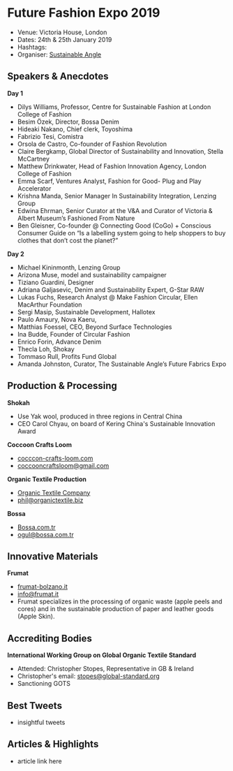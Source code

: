 # Future Fashion Expo 2019
- Venue: Victoria House, London
- Dates: 24th & 25th January 2019
- Hashtags:
- Organiser: [Sustainable Angle](https://thesustainableangle.org/)

## Speakers & Anecdotes ##

**Day 1**
- Dilys Williams, Professor, Centre for Sustainable Fashion at London College of Fashion
- Besim Özek, Director, Bossa Denim 
- Hideaki Nakano, Chief clerk, Toyoshima 
- Fabrizio Tesi, Comistra 
- Orsola de Castro, Co-founder of Fashion Revolution
- Claire Bergkamp, Global Director of Sustainability and Innovation, Stella McCartney
- Matthew Drinkwater, Head of Fashion Innovation Agency, London College of Fashion
- Emma Scarf, Ventures Analyst, Fashion for Good- Plug and Play Accelerator
- Krishna Manda, Senior Manager In Sustainability Integration, Lenzing Group
- Edwina Ehrman, Senior Curator at the V&A and Curator of Victoria & Albert Museum’s Fashioned From Nature
- Ben Gleisner, Co-founder @ Connecting Good (CoGo) + Conscious Consumer Guide on “Is a labelling system going to help shoppers to buy clothes that don’t cost the planet?”

**Day 2**
- Michael Kininmonth,  Lenzing Group
- Arizona Muse, model and sustainability campaigner
- Tiziano Guardini, Designer
- Adriana Galjasevic, Denim and Sustainability Expert, G-Star RAW
- Lukas Fuchs, Research Analyst @ Make Fashion Circular, Ellen MacArthur Foundation
- Sergi Masip, Sustainable Development, Hallotex
- Paulo Amaury, Nova Kaeru,
- Matthias Foessel, CEO, Beyond Surface Technologies 
- Ina Budde, Founder of Circular Fashion
- Enrico Forin, Advance Denim
- Thecla Loh, Shokay
- Tommaso Rull, Profits Fund Global
- Amanda Johnston, Curator, The Sustainable Angle’s Future Fabrics Expo

## Production & Processing

**Shokah**
- Use Yak wool, produced in three regions in Central China
- CEO Carol Chyau, on board of Kering China's Sustainable Innovation Award

**Coccoon Crafts Loom**

- [cocccon-crafts-loom.com](https://cocccon-crafts-loom.com/) 
- coccooncraftsloom@gmail.com

**Organic Textile Production**
- [Organic Textile Company](https://www.organiccotton.biz)
- phil@organictextile.biz

**Bossa**
- [Bossa.com.tr](ogul@bossa.com.tr)
- ogul@bossa.com.tr

## Innovative Materials ##

**Frumat**
- [frumat-bolzano.it](https://www.frumat-bolzano.it/)
- info@frumat.it
- Frumat specializes in the processing of organic waste (apple peels and cores) and in the sustainable production of paper and leather goods (Apple Skin). 

## Accrediting Bodies ##

**International Working Group on Global Organic Textile Standard**

- Attended: Christopher Stopes, Representative in GB & Ireland
- Christopher's email: stopes@global-standard.org
- Sanctioning GOTS

## Best Tweets ##

- insightful tweets


## Articles & Highlights ##

- article link here
